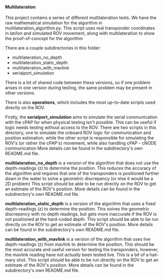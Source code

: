 #### Multilateration

This project contains a series of different multilateration tests. 
We have the raw mathematical simulation for the algorithm in multilateration_algorithm.py. 
This script uses real transponder coordinates in lat/lon and simulated ROV movement, along with multilateration to show the proof-of-concept for the algorithm

There are a couple subdirectories in this folder:
- multilateration_no_depth
- multilateration_static_depth
- multilateration_with_mavlink
- serialport_simulation

There is a lot of shared code between these versions, so if one problem arises in one version during testing, the same problem may be present in other versions. 

There is also **operations**, which includes the most up-to-date scripts used directly on the ROV. 

Firstly, the **serialport_simulation** aims to simulate the serial communication with the cPAP for when physical testing isn't possible. This can be useful if logic needs testing without access to the ROV.
There are two scripts in this directory, one to simulate the onboard ROV logic for communication and position estimation, while the other script is responsible for simulating the ROV's (or rather the cPAP's) movement, while also handling cPAP - cNODE communication 
More details can be found in the subdirectory's own README.md file.


**multilateration_no_depth** is a version of the algorithm that does not use the depth-readings (z) to determine the position. This reduces the accuracy of the algorithm and requires that one of the transponders is positioned further down in the water to solve a geometric discrepency (or else it would be a 2D problem)
This script *should* be able to be run directly on the ROV to get an estimate of the ROV's position. More details can be found in the subdirectory's own README.md file.


**multilateration_static_depth** is a version of the algorithm that uses a fixed depth-readings (z) to determine the position. This solves the geometric discrepency with no depth readings, but gets more inaccurate if the ROV is not positioned at the hard-coded depth.
This script *should* be able to be run directly on the ROV to get an estimate of the ROV's position. More details can be found in the subdirectory's own README.md file.


**multilateration_with_mavlink** is a version of the algorithm that uses live depth-readings (z) from mavlink to determine the position. This should be the most accurate and useful version for testing the transponders, however, the mavlink reading have not *actually* been tested live. This is a bit of a hail-mary shot.
This script *should* be able to be run directly on the ROV to get an estimate of the ROV's position. More details can be found in the subdirectory's own README.md file.

